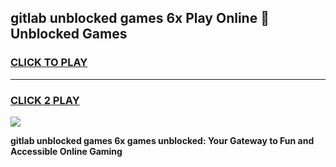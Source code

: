 
## gitlab unblocked games 6x Play Online 👋 Unblocked Games
<h3>
<a href="https://premium.freeplayer.one?title=gitlab_unblocked_games_6x&ref=19F">CLICK TO PLAY</a></h3>
<hr>

<h3>
<a href="https://premium.freeplayer.one?title=gitlab_unblocked_games_6x&ref=19F">CLICK 2 PLAY</a>
  
</h3>

<a href="https://premium.freeplayer.one?title=gitlab_unblocked_games_6x&ref=19F"><img src="https://clearcache.store/games.png"></a>


**gitlab unblocked games 6x games unblocked: Your Gateway to Fun and Accessible Online Gaming**

